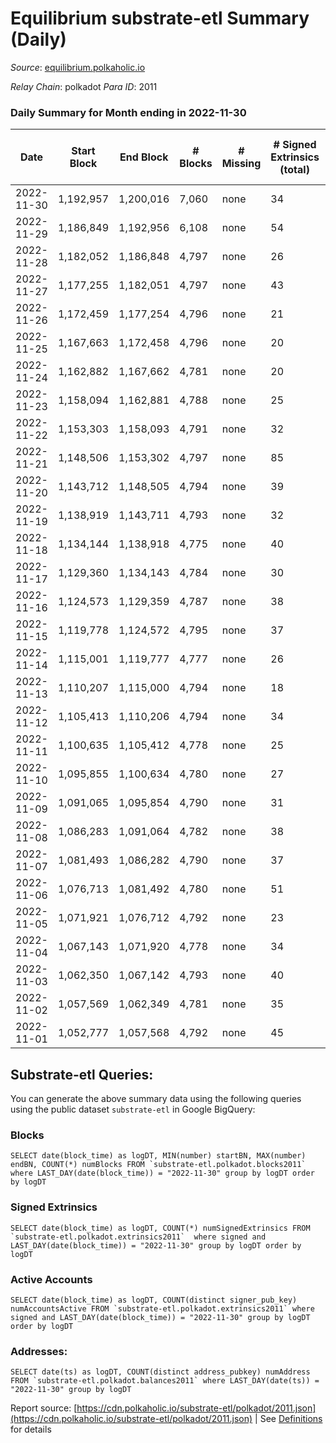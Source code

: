 # Equilibrium substrate-etl Summary (Daily)

_Source_: [equilibrium.polkaholic.io](https://equilibrium.polkaholic.io)

*Relay Chain*: polkadot
*Para ID*: 2011



### Daily Summary for Month ending in 2022-11-30


| Date | Start Block | End Block | # Blocks | # Missing | # Signed Extrinsics (total) | # Active Accounts | # Addresses with Balances | # Events | # Transfers | # XCM Transfers In | # XCM Transfers Out |
| ---- | ----------- | --------- | -------- | --------- | --------------------------- | ----------------- | ------------------------- | -------- | ----------- | ------------------ | ------------------- |
| 2022-11-30 | 1,192,957 | 1,200,016 | 7,060 | none  | 34 | 34 |  | 137,983 |   |   |   |
| 2022-11-29 | 1,186,849 | 1,192,956 | 6,108 | none  | 54 | 27 |  | 119,016 |   |   |   |
| 2022-11-28 | 1,182,052 | 1,186,848 | 4,797 | none  | 26 | 22 |  | 92,852 |   |   |   |
| 2022-11-27 | 1,177,255 | 1,182,051 | 4,797 | none  | 43 | 40 |  | 92,924 |   |   |   |
| 2022-11-26 | 1,172,459 | 1,177,254 | 4,796 | none  | 21 | 17 |  | 92,796 |   |   |   |
| 2022-11-25 | 1,167,663 | 1,172,458 | 4,796 | none  | 20 | 16 |  | 92,802 |   |   |   |
| 2022-11-24 | 1,162,882 | 1,167,662 | 4,781 | none  | 20 | 18 |  | 92,501 |   |   |   |
| 2022-11-23 | 1,158,094 | 1,162,881 | 4,788 | none  | 25 | 18 |  | 102,444 |   |   |   |
| 2022-11-22 | 1,153,303 | 1,158,093 | 4,791 | none  | 32 | 26 |  | 108,723 |   |   |   |
| 2022-11-21 | 1,148,506 | 1,153,302 | 4,797 | none  | 85 | 63 |  | 108,858 |   |   |   |
| 2022-11-20 | 1,143,712 | 1,148,505 | 4,794 | none  | 39 | 29 |  | 108,846 |   |   |   |
| 2022-11-19 | 1,138,919 | 1,143,711 | 4,793 | none  | 32 | 28 |  | 108,512 |   |   |   |
| 2022-11-18 | 1,134,144 | 1,138,918 | 4,775 | none  | 40 | 33 |  | 108,774 |   |   |   |
| 2022-11-17 | 1,129,360 | 1,134,143 | 4,784 | none  | 30 | 25 |  | 108,555 |   |   |   |
| 2022-11-16 | 1,124,573 | 1,129,359 | 4,787 | none  | 38 | 24 |  | 108,659 |   |   |   |
| 2022-11-15 | 1,119,778 | 1,124,572 | 4,795 | none  | 37 | 33 |  | 108,820 |   |   |   |
| 2022-11-14 | 1,115,001 | 1,119,777 | 4,777 | none  | 26 | 23 |  | 108,354 |   |   |   |
| 2022-11-13 | 1,110,207 | 1,115,000 | 4,794 | none  | 18 | 12 |  | 108,719 |   |   |   |
| 2022-11-12 | 1,105,413 | 1,110,206 | 4,794 | none  | 34 | 29 |  | 108,813 |   |   |   |
| 2022-11-11 | 1,100,635 | 1,105,412 | 4,778 | none  | 25 | 19 |  | 108,368 |   |   |   |
| 2022-11-10 | 1,095,855 | 1,100,634 | 4,780 | none  | 27 | 21 |  | 108,498 |   |   |   |
| 2022-11-09 | 1,091,065 | 1,095,854 | 4,790 | none  | 31 | 25 |  | 108,671 |   |   |   |
| 2022-11-08 | 1,086,283 | 1,091,064 | 4,782 | none  | 38 | 23 |  | 108,535 |   |   |   |
| 2022-11-07 | 1,081,493 | 1,086,282 | 4,790 | none  | 37 | 27 |  | 108,581 |   |   |   |
| 2022-11-06 | 1,076,713 | 1,081,492 | 4,780 | none  | 51 | 42 |  | 108,502 |   |   |   |
| 2022-11-05 | 1,071,921 | 1,076,712 | 4,792 | none  | 23 | 19 | 7,491 | 108,737 |   |   |   |
| 2022-11-04 | 1,067,143 | 1,071,920 | 4,778 | none  | 34 | 27 |  | 108,399 |   |   |   |
| 2022-11-03 | 1,062,350 | 1,067,142 | 4,793 | none  | 40 | 11 |  | 108,806 |   |   |   |
| 2022-11-02 | 1,057,569 | 1,062,349 | 4,781 | none  | 35 | 35 |  | 108,557 |   |   |   |
| 2022-11-01 | 1,052,777 | 1,057,568 | 4,792 | none  | 45 | 45 |  | 108,795 |   |   |   |

## Substrate-etl Queries:
You can generate the above summary data using the following queries using the public dataset `substrate-etl` in Google BigQuery:


### Blocks
```
SELECT date(block_time) as logDT, MIN(number) startBN, MAX(number) endBN, COUNT(*) numBlocks FROM `substrate-etl.polkadot.blocks2011`  where LAST_DAY(date(block_time)) = "2022-11-30" group by logDT order by logDT
```


### Signed Extrinsics
```
SELECT date(block_time) as logDT, COUNT(*) numSignedExtrinsics FROM `substrate-etl.polkadot.extrinsics2011`  where signed and LAST_DAY(date(block_time)) = "2022-11-30" group by logDT order by logDT
```


### Active Accounts
```
SELECT date(block_time) as logDT, COUNT(distinct signer_pub_key) numAccountsActive FROM `substrate-etl.polkadot.extrinsics2011` where signed and LAST_DAY(date(block_time)) = "2022-11-30" group by logDT order by logDT
```


### Addresses:
```
SELECT date(ts) as logDT, COUNT(distinct address_pubkey) numAddress FROM `substrate-etl.polkadot.balances2011` where LAST_DAY(date(ts)) = "2022-11-30" group by logDT
```



Report source: [https://cdn.polkaholic.io/substrate-etl/polkadot/2011.json](https://cdn.polkaholic.io/substrate-etl/polkadot/2011.json) | See [Definitions](/DEFINITIONS.md) for details

